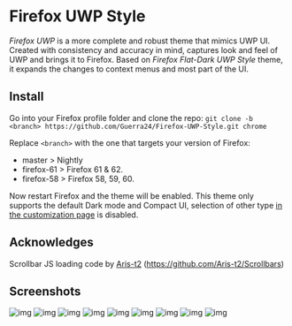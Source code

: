 # Firefox UWP Style

*Firefox UWP* is a more complete and robust theme that mimics UWP UI. Created with consistency and accuracy in mind, captures look and feel of UWP and brings it to Firefox. Based on *Firefox Flat-Dark UWP Style* theme, it expands the changes to context menus and most part of the UI.

## Install

Go into your Firefox profile folder and clone the repo:
`git clone -b <branch> https://github.com/Guerra24/Firefox-UWP-Style.git chrome`

Replace `<branch>` with the one that targets your version of Firefox:
- master > Nightly
- firefox-61 > Firefox 61 & 62.
- firefox-58 > Firefox 58, 59, 60.

Now restart Firefox and the theme will be enabled. This theme only supports the default Dark mode and Compact UI, selection of other type [in the customization page](https://puu.sh/AORte/1e2ae0255e.png) is disabled.

## Acknowledges

Scrollbar JS loading code by [Aris-t2](https://github.com/Aris-t2) (https://github.com/Aris-t2/Scrollbars)

## Screenshots

![img](https://puu.sh/AKaUQ/55603170a4.png)
![img](https://puu.sh/zjMEr/143cceb18f.png)
![img](https://puu.sh/AlR9L/fba2e9b764.png)
![img](https://puu.sh/AR4Qh/e370a35a95.png)
![img](https://puu.sh/AR5lN/ffc9571131.png)
![img](https://puu.sh/AlR4f/dbad98ce5f.png)
![img](https://puu.sh/AlQZU/bfcf66017f.png)
![img](https://puu.sh/AR4UE/4bc8a40dd1.png)
![img](https://puu.sh/AR5dB/10bd837e94.png)
